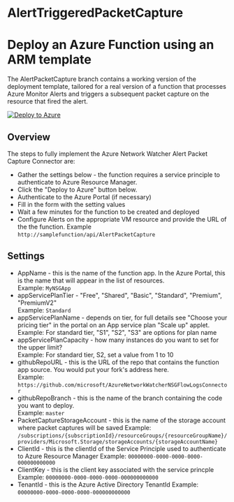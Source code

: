 # AlertTriggeredPacketCapture

# Deploy an Azure Function using an ARM template

The AlertPacketCapture branch contains a working version of the deployment template, tailored for a real version of a function that processes Azure Monitor Alerts and triggers a subsequent packet capture on the resource that fired the alert.

[![Deploy to Azure](http://azuredeploy.net/deploybutton.png)](https://portal.azure.com/#create/Microsoft.Template/uri/https%3A%2F%2Fraw.githubusercontent.com%2FAzure-Samples%2Fnetwork-watcher-alert-triggered-packet-capture%2Fmaster%2FDeploymentTemplate%2FazureDeploy.json
)

## Overview

The steps to fully implement the Azure Network Watcher Alert Packet Capture Connector are:  
* Gather the settings below - the function requires a service principle to authenticate to Azure Resource Manager.
* Click the "Deploy to Azure" button below.
* Authenticate to the Azure Portal (if necessary)
* Fill in the form with the setting values
* Wait a few minutes for the function to be created and deployed
* Configure Alerts on the appropriate VM resource and provide the URL of the the function. Example ```http://samplefunction/api/AlertPacketCapture```


## Settings

* AppName                     - this is the name of the function app. In the Azure Portal, this is the name that will appear in the list of resources.  
   Example: ```MyNSGApp```  
* appServicePlanTier          - "Free", "Shared", "Basic", "Standard", "Premium", "PremiumV2"  
   Example: ```Standard```
* appServicePlanName          - depends on tier, for full details see "Choose your pricing tier" in the portal on an App service plan "Scale up" applet.  
   Example: For standard tier, "S1", "S2", "S3" are options for plan name
* appServicePlanCapacity      - how many instances do you want to set for the upper limit?  
   Example: For standard tier, S2, set a value from 1 to 10
* githubRepoURL                     - this is the URL of the repo that contains the function app source. You would put your fork's address here.  
   Example: ```https://github.com/microsoft/AzureNetworkWatcherNSGFlowLogsConnector```
* githubRepoBranch                  - this is the name of the branch containing the code you want to deploy.  
   Example: ```master```
* PacketCaptureStorageAccount    - this is the name of the storage account where packet captures will be saved
   Example: ```/subscriptions/{subscriptionId}/resourceGroups/{resourceGroupName}/providers/Microsoft.Storage/storageAccounts/{storageAccountName}```
* ClientId - this is the clientId of the Service Principle used to authenticate to Azure Resource Manager
   Example: ```00000000-0000-0000-0000-000000000000``` 
* ClientKey - this is the client key associated with the service princple
   Example: ```00000000-0000-0000-0000-000000000000``` 
* TenantId - this is the Azure Active Directory TenantId 
   Example: ```00000000-0000-0000-0000-000000000000``` 
